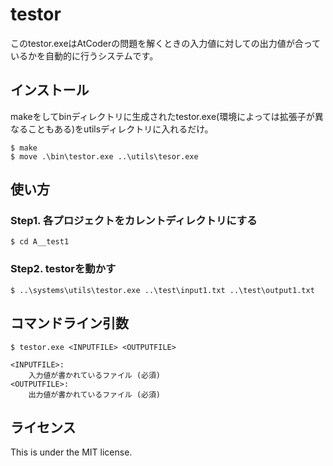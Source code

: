 # testor

このtestor.exeはAtCoderの問題を解くときの入力値に対しての出力値が合っているかを自動的に行うシステムです。

## インストール

makeをしてbinディレクトリに生成されたtestor.exe(環境によっては拡張子が異なることもある)をutilsディレクトリに入れるだけ。

```
$ make
$ move .\bin\testor.exe ..\utils\tesor.exe
```

## 使い方

### Step1. 各プロジェクトをカレントディレクトリにする

```
$ cd A__test1
```

### Step2. testorを動かす

```
$ ..\systems\utils\testor.exe ..\test\input1.txt ..\test\output1.txt
```

## コマンドライン引数

```
$ testor.exe <INPUTFILE> <OUTPUTFILE>

<INPUTFILE>:
    入力値が書かれているファイル (必須)
<OUTPUTFILE>:
    出力値が書かれているファイル (必須)
```

## ライセンス

This is under the MIT license.
